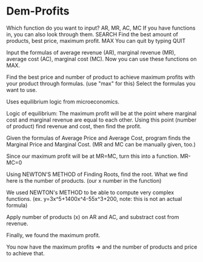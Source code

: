 # Dem-Profits

Which function do you want to input? AR, MR, AC, MC
If you have functions in, you can also look through them. SEARCH
Find the best amount of products, best price, maximum profit. MAX
You can quit by typing QUIT


Input the formulas of average revenue (AR), marginal revenue (MR), average cost (AC), marginal cost (MC). Now you can use these functions on MAX.

Find the best price and number of product to achieve maximum profits with your product through formulas. (use "max" for this)
Select the formulas you want to use.


Uses equilibrium logic from microeconomics.

Logic of equilibrium: The maximum profit will be at the point where marginal cost and marginal revenue are equal to each other. Using this point (number of product) find revenue and cost, then find the profit.

Given the formulas of Average Price and Average Cost, program finds the Marginal Price and Marginal Cost. (MR and MC can be manually given, too.)

Since our maximum profit will be at MR=MC, turn this into a function. MR-MC=0

Using NEWTON'S METHOD of Finding Roots, find the root. What we find here is the number of products. (our x number in the function)

We used NEWTON's METHOD to be able to compute very complex functions. (ex. y=3x^5+1400x^4-55x^3+200, note: this is not an actual formula)

Apply number of products (x) on AR and AC, and substract cost from revenue.

Finally, we found the maximum profit.

You now have the maximum profits => and the number of products and price to achieve that.


